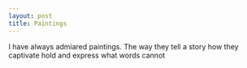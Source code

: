 ```yaml
---
layout: post
title: Paintings
---
```

I have always admiared paintings. The way they tell a story how they captivate hold 
and express what words cannot 
